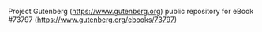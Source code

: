 Project Gutenberg (https://www.gutenberg.org) public repository for
eBook #73797 (https://www.gutenberg.org/ebooks/73797)
